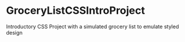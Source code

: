 # GroceryListCSSIntroProject
Introductory CSS Project with a simulated grocery list to emulate styled design 
